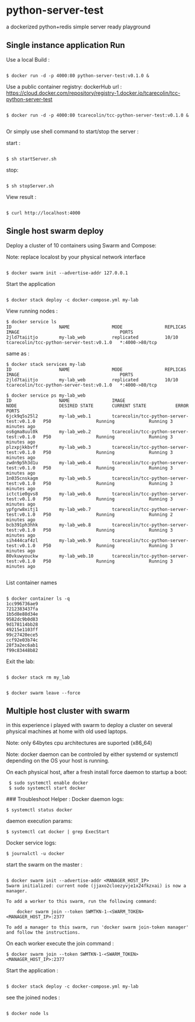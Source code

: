 # python-server-test
a dockerized python+redis simple server ready playground

## Single instance application Run

Use a local Build :

```

$ docker run -d -p 4000:80 python-server-test:v0.1.0 &

```

Use a public container registry:
dockerHub url : https://cloud.docker.com/repository/registry-1.docker.io/tcarecolin/tcc-python-server-test
```

$ docker run -d -p 4000:80 tcarecolin/tcc-python-server-test:v0.1.0 &


```

Or simply use shell command to start/stop the server :

start :
```

$ sh startServer.sh

```
stop:
```

$ sh stopServer.sh

```

View result :

```

$ curl http://localhost:4000

```

## Single host swarm deploy

Deploy a cluster of 10 containers using Swarm and Compose:

Note: replace localost by your physical network interface
```

$ docker swarm init --advertise-addr 127.0.0.1

```

Start the application
```

$ docker stack deploy -c docker-compose.yml my-lab

```

View running nodes :

```
$ docker service ls
ID                  NAME                MODE                REPLICAS            IMAGE                                      PORTS
2jld7taiitjo        my-lab_web          replicated          10/10               tcarecolin/tcc-python-server-test:v0.1.0   *:4000->80/tcp

```
same as :

```
$ docker stack services my-lab
ID                  NAME                MODE                REPLICAS            IMAGE                                      PORTS
2jld7taiitjo        my-lab_web          replicated          10/10               tcarecolin/tcc-python-server-test:v0.1.0   *:4000->80/tcp

```


```
$ docker service ps my-lab_web
ID                  NAME                IMAGE                                      NODE                DESIRED STATE       CURRENT STATE           ERROR               PORTS
6jck9q5s25l2        my-lab_web.1        tcarecolin/tcc-python-server-test:v0.1.0   P50                 Running             Running 3 minutes ago
os6gma8uul0k        my-lab_web.2        tcarecolin/tcc-python-server-test:v0.1.0   P50                 Running             Running 3 minutes ago
plzxpjkkbvff        my-lab_web.3        tcarecolin/tcc-python-server-test:v0.1.0   P50                 Running             Running 3 minutes ago
zwdn9p5h3d1u        my-lab_web.4        tcarecolin/tcc-python-server-test:v0.1.0   P50                 Running             Running 3 minutes ago
1n035cnskagm        my-lab_web.5        tcarecolin/tcc-python-server-test:v0.1.0   P50                 Running             Running 3 minutes ago
ictctie0gvs8        my-lab_web.6        tcarecolin/tcc-python-server-test:v0.1.0   P50                 Running             Running 3 minutes ago
ypfgrw8xitj1        my-lab_web.7        tcarecolin/tcc-python-server-test:v0.1.0   P50                 Running             Running 2 minutes ago
bcb391ph3hhk        my-lab_web.8        tcarecolin/tcc-python-server-test:v0.1.0   P50                 Running             Running 3 minutes ago
sih444caf4zl        my-lab_web.9        tcarecolin/tcc-python-server-test:v0.1.0   P50                 Running             Running 3 minutes ago
80vkuwyouckw        my-lab_web.10       tcarecolin/tcc-python-server-test:v0.1.0   P50                 Running             Running 3 minutes ago


```

List container names


```

$ docker container ls -q
1cc996736ae9
7212383437fa
1b5d8e88d34e
9582dc9b0d83
9d178114bb28
49215e1103ff
99c27420ece5
ccf92e03b74c
28f3a2ec6ab1
f99c83448b82

```

Exit the lab:

```

$ docker stack rm my_lab

```

```

$ docker swarm leave --force

```


## Multiple host cluster with swarm

in this experience i played with swarm to deploy a cluster on several physical machines at home with old used laptops.

Note: only 64bytes cpu architectures are suported (x86_64)

Note: docker daemon can be controled by either systemd or systemctl depending on the OS your host is running.

On each physical host, after a fresh install force daemon to startup a boot:
```
 $ sudo systemctl enable docker
 $ sudo systemctl start docker

```
### Troubleshoot Helper :
  Docker daemon logs:
  ```
  $ systemctl status docker
  ```

  daemon execution params:
  ```
  $ systemctl cat docker | grep ExecStart
  ```

  Docker service logs:
  ```
  $ journalctl -u docker
  ```
start the swarm on the master :
```

$ docker swarm init --advertise-addr <MANAGER_HOST_IP>
Swarm initialized: current node (jjaxo2cloezyvje1x24fkzxai) is now a manager.

To add a worker to this swarm, run the following command:

    docker swarm join --token SWMTKN-1-<SWARM_TOKEN> <MANAGER_HOST_IP>:2377

To add a manager to this swarm, run 'docker swarm join-token manager' and follow the instructions.

```

On each worker execute the join command :
```
$ docker swarm join --token SWMTKN-1-<SWARM_TOKEN> <MANAGER_HOST_IP>:2377
```

Start the application :
```

$ docker stack deploy -c docker-compose.yml my-lab
```

see the joined nodes :
```

$ docker node ls
```

